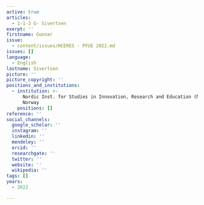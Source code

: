 ```yaml
---
active: true
articles:
  - 1-1-3 G- Sivertsen
exerpt: ''
firstname: Gunnar
issue:
  - content/issues/HCERES - PFUE 2022.md
issues: []
language:
  - English
lastname: Sivertsen
picture: ''
picture_copyright: ''
positions_and_institutions:
  - institution: >-
      Nordic Inst. for Studies in Innovation, Research and Education (NIFU),
      Norway
    positions: []
reference: ''
social_channels:
  google_scholar: ''
  instagram: ''
  linkedin: ''
  mendeley: ''
  orcid: ''
  researchgate: ''
  twitter: ''
  website: ''
  wikipedia: ''
tags: []
years:
  - 2022

---
```


